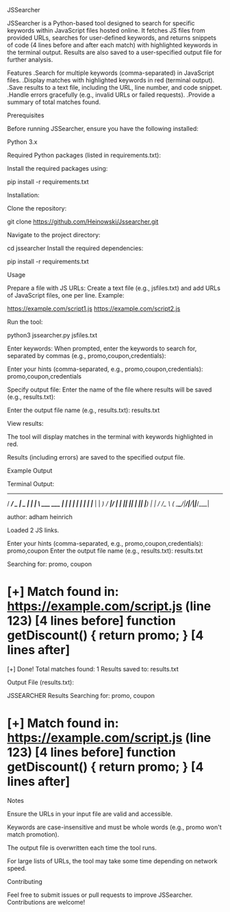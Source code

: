 JSSearcher

JSSearcher is a Python-based tool designed to search for specific keywords within JavaScript files hosted online. It fetches JS files from provided URLs, searches for user-defined keywords, and returns snippets of code (4 lines before and after each match) with highlighted keywords in the terminal output. Results are also saved to a user-specified output file for further analysis.

Features
.Search for multiple keywords (comma-separated) in JavaScript files.
.Display matches with highlighted keywords in red (terminal output).
.Save results to a text file, including the URL, line number, and code snippet.
.Handle errors gracefully (e.g., invalid URLs or failed requests).
.Provide a summary of total matches found.

Prerequisites

Before running JSSearcher, ensure you have the following installed:

Python 3.x

Required Python packages (listed in requirements.txt):

Install the required packages using:

pip install -r requirements.txt


Installation:

Clone the repository:

git clone https://github.com/Heinowski/Jssearcher.git

Navigate to the project directory:

cd jssearcher
Install the required dependencies:

pip install -r requirements.txt

Usage

Prepare a file with JS URLs: Create a text file (e.g., jsfiles.txt) and add URLs of JavaScript files, one per line. Example:

https://example.com/script1.js
https://example.com/script2.js



Run the tool:

python3 jssearcher.py jsfiles.txt



Enter keywords: When prompted, enter the keywords to search for, separated by commas (e.g., promo,coupon,credentials):

Enter your hints (comma-separated, e.g., promo,coupon,credentials): promo,coupon,credentials



Specify output file: Enter the name of the file where results will be saved (e.g., results.txt):

Enter the output file name (e.g., results.txt): results.txt



View results:


The tool will display matches in the terminal with keywords highlighted in red.



Results (including errors) are saved to the specified output file.

Example Output

Terminal Output:

   ____ ___  ___  ____ ___  ___ _          
  / ___/ _ \|  _ \| ___|_ _|___ \ ___  ___ 
 | |  | | | | | | |___ \| |  __) / __|/ __|
 | |__| |_| | |_| |___) | | / __/\__ \ (__ 
  \____\___/|____/|____/___|_____|___/\___|

author: adham heinrich

Loaded 2 JS links.

Enter your hints (comma-separated, e.g., promo,coupon,credentials): promo,coupon
Enter the output file name (e.g., results.txt): results.txt

Searching for: promo, coupon

[+] Match found in: https://example.com/script.js (line 123)
[4 lines before]
function getDiscount() { return promo; }
[4 lines after]
================================================================================

[+] Done! Total matches found: 1
Results saved to: results.txt

Output File (results.txt):

JSSEARCHER Results
Searching for: promo, coupon

[+] Match found in: https://example.com/script.js (line 123)
[4 lines before]
function getDiscount() { return promo; }
[4 lines after]
================================================================================

Notes

Ensure the URLs in your input file are valid and accessible.



Keywords are case-insensitive and must be whole words (e.g., promo won't match promotion).



The output file is overwritten each time the tool runs.



For large lists of URLs, the tool may take some time depending on network speed.

Contributing

Feel free to submit issues or pull requests to improve JSSearcher. Contributions are welcome!

